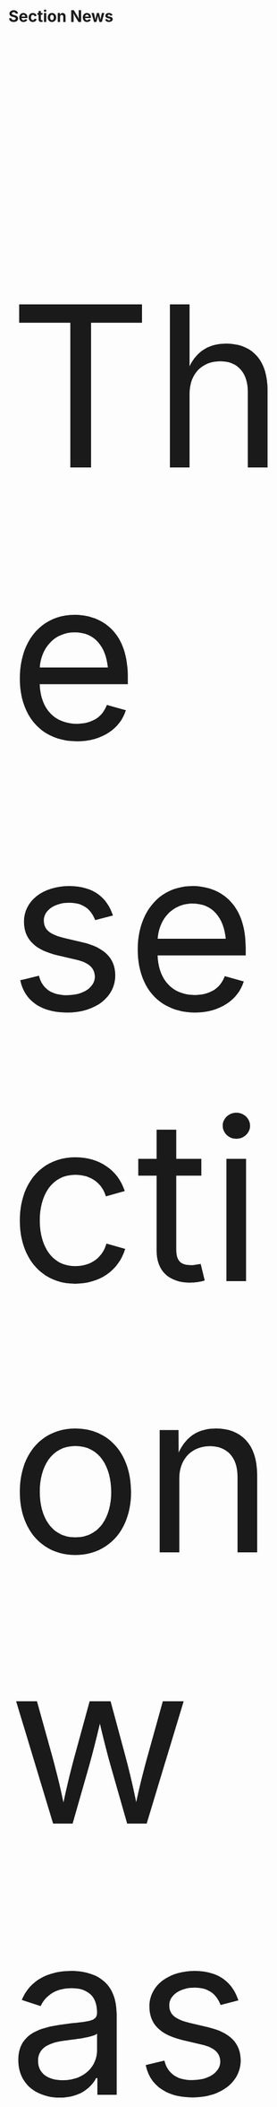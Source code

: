 # Section News
<p style = "font-size:400px">The section was developed on CMS 1C-Bitrix</p> 
 I'll create it using the news complex component
 Implemented a detailed page for viewing the news. Videos are downloaded from VK using the link
 Created own navlist component to display "Other news" list
 Added adaptive
